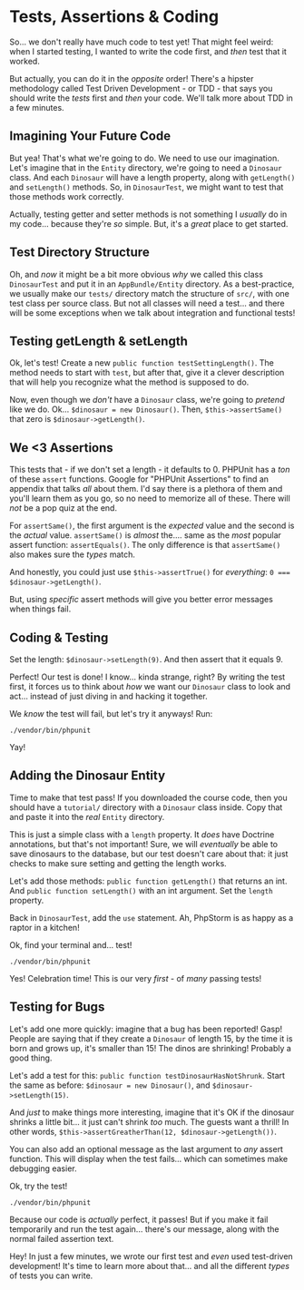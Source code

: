 # Tests, Assertions & Coding

So... we don't really have much code to test yet! That might feel weird: when I
started testing, I wanted to write the code first, and *then* test that it worked.

But actually, you can do it in the *opposite* order! There's a hipster methodology
called Test Driven Development - or TDD - that says you should write the *tests*
first and *then* your code. We'll talk more about TDD in a few minutes.

## Imagining Your Future Code

But yea! That's what we're going to do. We need to use our imagination. Let's
imagine that in the `Entity` directory, we're going to need a `Dinosaur` class.
And each `Dinosaur` will have a length property, along with `getLength()` and `setLength()`
methods. So, in `DinosaurTest`, we might want to test that those methods work
correctly.

Actually, testing getter and setter methods is not something I *usually* do in
my code... because they're *so* simple. But, it's a *great* place to get started.

## Test Directory Structure

Oh, and *now* it might be a bit more obvious *why* we called this class `DinosaurTest`
and put it in an `AppBundle/Entity` directory. As a best-practice, we usually make
our `tests/` directory match the structure of `src/`, with one test class per source
class. But not all classes will need a test... and there will be some exceptions when
we talk about integration and functional tests!

## Testing getLength & setLength

Ok, let's test! Create a new `public function testSettingLength()`. The method
needs to start with `test`, but after that, give it a clever description that will
help you recognize what the method is supposed to do.

Now, even though we *don't* have a `Dinosaur` class, we're going to *pretend* like
we do. Ok... `$dinosaur = new Dinosaur()`. Then, `$this->assertSame()` that zero
is `$dinosaur->getLength()`.

## We <3 Assertions

This tests that - if we don't set a length - it defaults to 0. PHPUnit has a *ton*
of these `assert` functions. Google for "PHPUnit Assertions" to find an appendix
that talks *all* about them. I'd say there is a plethora of them and you'll learn them
as you go, so no need to memorize all of these. There will *not* be a pop quiz at the
end.

For `assertSame()`, the first argument is the *expected* value and the second is
the *actual* value. `assertSame()` is *almost* the.... same as the *most* popular
assert function: `assertEquals()`. The only difference is that `assertSame()` also
makes sure the *types* match.

And honestly, you could just use `$this->assertTrue()` for *everything*:
`0 === $dinosaur->getLength()`.

But, using *specific* assert methods will give you better error messages when things
fail.

## Coding & Testing

Set the length: `$dinosaur->setLength(9)`. And then assert that it equals 9.

Perfect! Our test is done! I know... kinda strange, right? By writing the test first,
it forces us to think about *how* we want our `Dinosaur` class to look and act...
instead of just diving in and hacking it together.

We *know* the test will fail, but let's try it anyways! Run:

```terminal
./vendor/bin/phpunit
```

Yay!

## Adding the Dinosaur Entity

Time to make that test pass! If you downloaded the course code, then you should have
a `tutorial/` directory with a `Dinosaur` class inside. Copy that and paste it
into the *real* `Entity` directory.

This is just a simple class with a `length` property. It *does* have Doctrine annotations,
but that's not important! Sure, we will *eventually* be able to save dinosaurs to
the database, but our test doesn't care about that: it just checks to make sure
setting and getting the length works.

Let's add those methods: `public function getLength()` that returns an int. And
`public function setLength()` with an int argument. Set the `length` property.

Back in `DinosaurTest`, add the `use` statement. Ah, PhpStorm is as happy as a
raptor in a kitchen!

Ok, find your terminal and... test!

```terminal-silent
./vendor/bin/phpunit
```

Yes! Celebration time! This is our very *first* - of *many* passing tests!

## Testing for Bugs

Let's add one more quickly: imagine that a bug has been reported! Gasp! People are
saying that if they create a `Dinosaur` of length 15, by the time it is born and
grows up, it's smaller than 15! The dinos are shrinking! Probably a good thing.

Let's add a test for this: `public function testDinosaurHasNotShrunk`. Start the
same as before: `$dinosaur = new Dinosaur()`, and `$dinosaur->setLength(15)`.

And *just* to make things more interesting, imagine that it's OK if the dinosaur
shrinks a little bit... it just can't shrink *too* much. The guests want a thrill! 
In other words, `$this->assertGreatherThan(12, $dinosaur->getLength())`. 

You can also add an optional message as the last argument to *any* assert function.
This will display when the test fails... which can sometimes make debugging easier.

Ok, try the test!

```terminal-silent
./vendor/bin/phpunit
```

Because our code is *actually* perfect, it passes! But if you make it fail temporarily
and run the test again... there's our message, along with the normal failed assertion text.

Hey! In just a few minutes, we wrote our first test and *even* used test-driven
development! It's time to learn more about that... and all the different *types*
of tests you can write.

